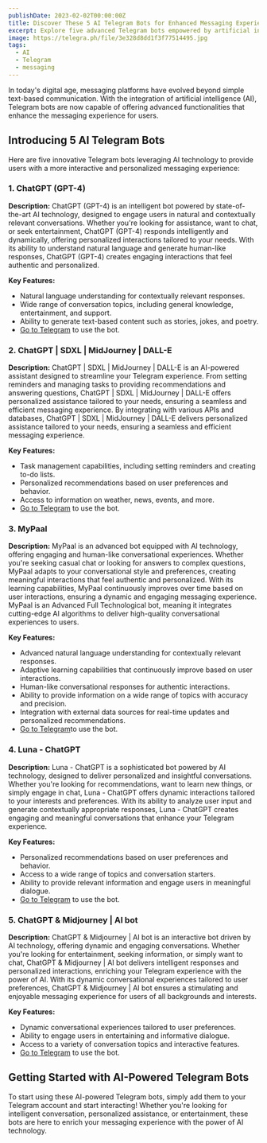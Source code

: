 ```yaml
---
publishDate: 2023-02-02T00:00:00Z
title: Discover These 5 AI Telegram Bots for Enhanced Messaging Experience
excerpt: Explore five advanced Telegram bots empowered by artificial intelligence, designed to enrich your messaging experience.
image: https://telegra.ph/file/3e328d8dd1f3f77514495.jpg
tags:
  - AI
  - Telegram
  - messaging
---
```


In today's digital age, messaging platforms have evolved beyond simple text-based communication. With the integration of artificial intelligence (AI), Telegram bots are now capable of offering advanced functionalities that enhance the messaging experience for users.

## Introducing 5 AI Telegram Bots

Here are five innovative Telegram bots leveraging AI technology to provide users with a more interactive and personalized messaging experience:

### 1. ChatGPT (GPT-4)

**Description:** ChatGPT (GPT-4) is an intelligent bot powered by state-of-the-art AI technology, designed to engage users in natural and contextually relevant conversations. Whether you're looking for assistance, want to chat, or seek entertainment, ChatGPT (GPT-4) responds intelligently and dynamically, offering personalized interactions tailored to your needs. With its ability to understand natural language and generate human-like responses, ChatGPT (GPT-4) creates engaging interactions that feel authentic and personalized.

**Key Features:**
- Natural language understanding for contextually relevant responses.
- Wide range of conversation topics, including general knowledge, entertainment, and support.
- Ability to generate text-based content such as stories, jokes, and poetry.
- [Go to Telegram](https://t.me/chatgpt_karfly_bot?start=ref=5015941039) to use the bot.

### 2. ChatGPT | SDXL | MidJourney | DALL-E

**Description:** ChatGPT | SDXL | MidJourney | DALL-E is an AI-powered assistant designed to streamline your Telegram experience. From setting reminders and managing tasks to providing recommendations and answering questions, ChatGPT | SDXL | MidJourney | DALL-E offers personalized assistance tailored to your needs, ensuring a seamless and efficient messaging experience. By integrating with various APIs and databases, ChatGPT | SDXL | MidJourney | DALL-E delivers personalized assistance tailored to your needs, ensuring a seamless and efficient messaging experience.

**Key Features:**
- Task management capabilities, including setting reminders and creating to-do lists.
- Personalized recommendations based on user preferences and behavior.
- Access to information on weather, news, events, and more.
- [Go to Telegram](https://t.me/mad_ai_bot?start=ref5015941039) to use the bot.

### 3. MyPaal

**Description:** MyPaal is an advanced bot equipped with AI technology, offering engaging and human-like conversational experiences. Whether you're seeking casual chat or looking for answers to complex questions, MyPaal adapts to your conversational style and preferences, creating meaningful interactions that feel authentic and personalized. With its learning capabilities, MyPaal continuously improves over time based on user interactions, ensuring a dynamic and engaging messaging experience. MyPaal is an Advanced Full Technological bot, meaning it integrates cutting-edge AI algorithms to deliver high-quality conversational experiences to users.

**Key Features:**
- Advanced natural language understanding for contextually relevant responses.
- Adaptive learning capabilities that continuously improve based on user interactions.
- Human-like conversational responses for authentic interactions.
- Ability to provide information on a wide range of topics with accuracy and precision.
- Integration with external data sources for real-time updates and personalized recommendations.
- [Go to Telegram](https://t.me/MyPaalBot)to use the bot.

### 4. Luna - ChatGPT

**Description:** Luna - ChatGPT is a sophisticated bot powered by AI technology, designed to deliver personalized and insightful conversations. Whether you're looking for recommendations, want to learn new things, or simply engage in chat, Luna - ChatGPT offers dynamic interactions tailored to your interests and preferences. With its ability to analyze user input and generate contextually appropriate responses, Luna - ChatGPT creates engaging and meaningful conversations that enhance your Telegram experience.

**Key Features:**
- Personalized recommendations based on user preferences and behavior.
- Access to a wide range of topics and conversation starters.
- Ability to provide relevant information and engage users in meaningful dialogue.
- [Go to Telegram](https://t.me/LunaGPTBot) to use the bot.

### 5. ChatGPT & Midjourney | AI bot

**Description:** ChatGPT & Midjourney | AI bot is an interactive bot driven by AI technology, offering dynamic and engaging conversations. Whether you're looking for entertainment, seeking information, or simply want to chat, ChatGPT & Midjourney | AI bot delivers intelligent responses and personalized interactions, enriching your Telegram experience with the power of AI. With its dynamic conversational experiences tailored to user preferences, ChatGPT & Midjourney | AI bot ensures a stimulating and enjoyable messaging experience for users of all backgrounds and interests.

**Key Features:**
- Dynamic conversational experiences tailored to user preferences.
- Ability to engage users in entertaining and informative dialogue.
- Access to a variety of conversation topics and interactive features.
- [Go to Telegram](https://t.me/GPT4Telegrambot) to use the bot.

## Getting Started with AI-Powered Telegram Bots

To start using these AI-powered Telegram bots, simply add them to your Telegram account and start interacting! Whether you're looking for intelligent conversation, personalized assistance, or entertainment, these bots are here to enrich your messaging experience with the power of AI technology.

